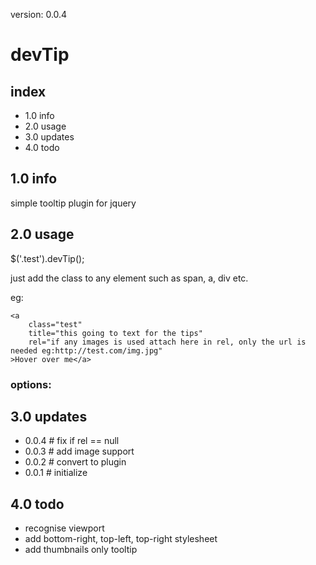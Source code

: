 version: 0.0.4

# devTip
## index
+ 1.0 info
+ 2.0 usage
+ 3.0 updates
+ 4.0 todo

## 1.0 info
simple tooltip plugin for jquery

## 2.0 usage
$('.test').devTip();


just add the class to any element such as span, a, div etc.

eg:


```
<a 
    class="test" 
    title="this going to text for the tips" 
    rel="if any images is used attach here in rel, only the url is needed eg:http://test.com/img.jpg"
>Hover over me</a>
```

### options:


## 3.0 updates
+ 0.0.4  # fix if rel == null
+ 0.0.3  # add image support
+ 0.0.2  # convert to plugin
+ 0.0.1  # initialize

## 4.0 todo
+ recognise viewport
+ add bottom-right, top-left, top-right stylesheet
+ add thumbnails only tooltip
